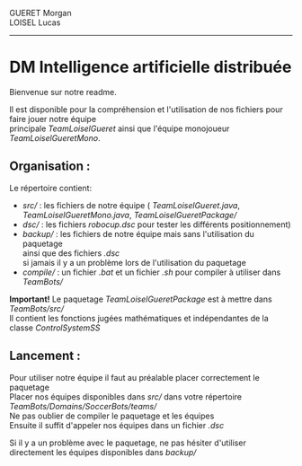 GUERET Morgan  
LOISEL Lucas  

***

# DM Intelligence artificielle distribuée


Bienvenue sur notre readme.  

Il est disponible pour la compréhension et l'utilisation de nos fichiers pour faire jouer notre équipe   
principale *TeamLoiselGueret* ainsi que l'équipe monojoueur *TeamLoiselGueretMono*.  

## Organisation :

Le répertoire contient:
- *src/* : les fichiers de notre équipe ( *TeamLoiselGueret.java*, *TeamLoiselGueretMono.java*, *TeamLoiselGueretPackage/*  
- *dsc/* : les fichiers *robocup.dsc* pour tester les différents positionnement)  
- *backup/* : les fichiers de notre équipe mais sans l'utilisation du paquetage   
ainsi que des fichiers *.dsc*   
si jamais il y a un problème lors de l'utilisation du paquetage  
- *compile/* : un fichier *.bat* et un fichier *.sh* pour compiler à utiliser dans *TeamBots/*
  
  
**Important!** Le paquetage *TeamLoiselGueretPackage* est à mettre dans *TeamBots/src/*  
 Il contient les fonctions jugées mathématiques et indépendantes de la classe *ControlSystemSS*


## Lancement :

Pour utiliser notre équipe il faut au préalable placer correctement le paquetage  
Placer nos équipes disponibles dans *src/* dans votre répertoire *TeamBots/Domains/SoccerBots/teams/*  
Ne pas oublier de compiler le paquetage et les équipes  
Ensuite il suffit d'appeler nos équipes dans un fichier *.dsc*  
  
Si il y a un problème avec le paquetage, ne pas hésiter d'utiliser directement les équipes disponibles dans *backup/*